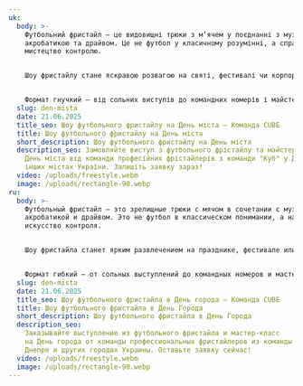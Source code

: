 ```yaml
---
uk:
  body: >-
    Футбольний фристайл – це видовищні трюки з м’ячем у поєднанні з музикою,
    акробатикою та драйвом. Це не футбол у класичному розумінні, а справжнє
    мистецтво контролю.


    Шоу фристайлу стане яскравою розвагою на святі, фестивалі чи корпоративі. Енергія, динаміка та інтерактив з глядачами створюють незабутню атмосферу.


    Формат гнучкий – від сольних виступів до командних номерів і майстер-класів. Це сучасно, ефектно й завжди вражає публіку.
  slug: den-mista
  date: 21.06.2025
  title_seo: Шоу футбольного фристайлу на День міста — Команда CUBE
  title: Шоу футбольного фристайлу на День міста
  short_description: Шоу футбольного фристайлу на День міста
  description_seo: Замовляйте виступ з футбольного фрістайлу та майстер-клас на
    День міста від команди професійних фрістайлерів з команди "Куб" у Дніпрі та
    інших містах України. Залишіть заявку зараз!
  video: /uploads/freestyle.webm
  image: /uploads/rectangle-90.webp
ru:
  body: >-
    Футбольный фристайл — это зрелищные трюки с мячом в сочетании с музыкой,
    акробатикой и драйвом. Это не футбол в классическом понимании, а настоящее
    искусство контроля.


    Шоу фристайла станет ярким развлечением на празднике, фестивале или корпоративе. Энергия, динамика и интерактив со зрителями создают незабываемую атмосферу.


    Формат гибкий — от сольных выступлений до командных номеров и мастер-классов. Это современно, эффектно и всегда впечатляет публику.
  slug: den-mista
  date: 21.06.2025
  title_seo: Шоу футбольного фристайла в День города — Команда CUBE
  title: Шоу футбольного фристайла в День Города
  short_description: Шоу футбольного фристайла в День Города
  description_seo:
    Заказывайте выступление из футбольного фристайла и мастер-класс
    на День города от команды профессиональных фристайлеров из команды "Куб" в
    Днепре и других городах Украины. Оставьте заявку сейчас!
  video: /uploads/freestyle.webm
  image: /uploads/rectangle-90.webp
---
```

